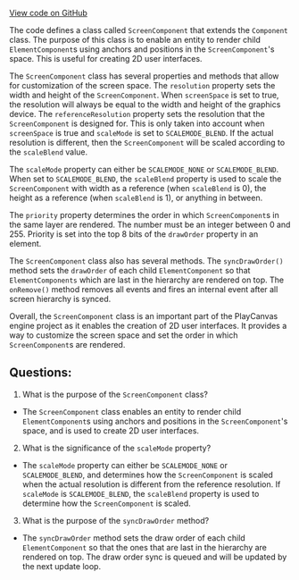 [View code on GitHub](https://github.com/playcanvas/engine/src/framework/components/screen/component.js)

The code defines a class called `ScreenComponent` that extends the `Component` class. The purpose of this class is to enable an entity to render child `ElementComponent`s using anchors and positions in the `ScreenComponent`'s space. This is useful for creating 2D user interfaces. 

The `ScreenComponent` class has several properties and methods that allow for customization of the screen space. The `resolution` property sets the width and height of the `ScreenComponent`. When `screenSpace` is set to true, the resolution will always be equal to the width and height of the graphics device. The `referenceResolution` property sets the resolution that the `ScreenComponent` is designed for. This is only taken into account when `screenSpace` is true and `scaleMode` is set to `SCALEMODE_BLEND`. If the actual resolution is different, then the `ScreenComponent` will be scaled according to the `scaleBlend` value. 

The `scaleMode` property can either be `SCALEMODE_NONE` or `SCALEMODE_BLEND`. When set to `SCALEMODE_BLEND`, the `scaleBlend` property is used to scale the `ScreenComponent` with width as a reference (when `scaleBlend` is 0), the height as a reference (when `scaleBlend` is 1), or anything in between. 

The `priority` property determines the order in which `ScreenComponent`s in the same layer are rendered. The number must be an integer between 0 and 255. Priority is set into the top 8 bits of the `drawOrder` property in an element. 

The `ScreenComponent` class also has several methods. The `syncDrawOrder()` method sets the `drawOrder` of each child `ElementComponent` so that `ElementComponents` which are last in the hierarchy are rendered on top. The `onRemove()` method removes all events and fires an internal event after all screen hierarchy is synced. 

Overall, the `ScreenComponent` class is an important part of the PlayCanvas engine project as it enables the creation of 2D user interfaces. It provides a way to customize the screen space and set the order in which `ScreenComponent`s are rendered.
## Questions: 
 1. What is the purpose of the `ScreenComponent` class?
- The `ScreenComponent` class enables an entity to render child `ElementComponent`s using anchors and positions in the `ScreenComponent`'s space, and is used to create 2D user interfaces.

2. What is the significance of the `scaleMode` property?
- The `scaleMode` property can either be `SCALEMODE_NONE` or `SCALEMODE_BLEND`, and determines how the `ScreenComponent` is scaled when the actual resolution is different from the reference resolution. If `scaleMode` is `SCALEMODE_BLEND`, the `scaleBlend` property is used to determine how the `ScreenComponent` is scaled.

3. What is the purpose of the `syncDrawOrder` method?
- The `syncDrawOrder` method sets the draw order of each child `ElementComponent` so that the ones that are last in the hierarchy are rendered on top. The draw order sync is queued and will be updated by the next update loop.
